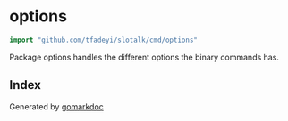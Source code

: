 <!-- Code generated by gomarkdoc. DO NOT EDIT -->

# options

```go
import "github.com/tfadeyi/slotalk/cmd/options"
```

Package options handles the different options the binary commands has.

## Index





Generated by [gomarkdoc](<https://github.com/princjef/gomarkdoc>)

